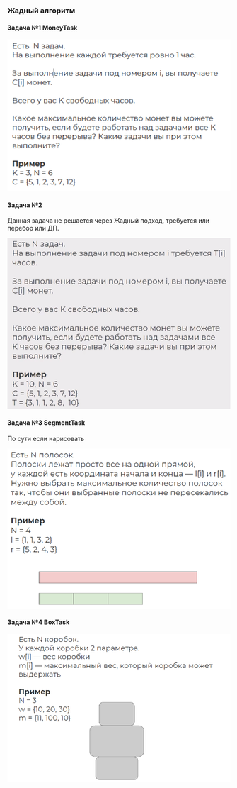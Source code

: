 ### Жадный алгоритм

#### Задача №1 MoneyTask

![img.png](../content/greedy_task_1.png)

#### Задача №2

Данная задача не решается через Жадный подход, требуется или перебор или ДП.

![img.png](../content/greedy_task_2.png)

#### Задача №3 SegmentTask

По сути если нарисовать

![img.png](../content/greedy_task_3.png)

#### Задача №4 BoxTask
![img.png](../content/greedy_task_4.png)